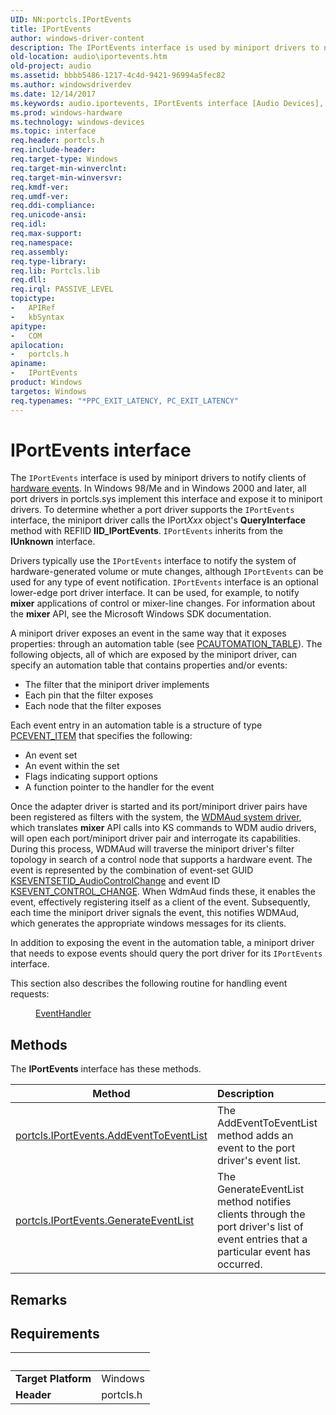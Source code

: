 ```yaml
---
UID: NN:portcls.IPortEvents
title: IPortEvents
author: windows-driver-content
description: The IPortEvents interface is used by miniport drivers to notify clients of hardware events.
old-location: audio\iportevents.htm
old-project: audio
ms.assetid: bbbb5486-1217-4c4d-9421-96994a5fec82
ms.author: windowsdriverdev
ms.date: 12/14/2017
ms.keywords: audio.iportevents, IPortEvents interface [Audio Devices], IPortEvents interface [Audio Devices], described, IPortEvents, portcls/IPortEvents, audmp-routines_8e6cf7c4-af42-4c89-8c00-29470317a455.xml
ms.prod: windows-hardware
ms.technology: windows-devices
ms.topic: interface
req.header: portcls.h
req.include-header: 
req.target-type: Windows
req.target-min-winverclnt: 
req.target-min-winversvr: 
req.kmdf-ver: 
req.umdf-ver: 
req.ddi-compliance: 
req.unicode-ansi: 
req.idl: 
req.max-support: 
req.namespace: 
req.assembly: 
req.type-library: 
req.lib: Portcls.lib
req.dll: 
req.irql: PASSIVE_LEVEL
topictype:
-	APIRef
-	kbSyntax
apitype:
-	COM
apilocation:
-	portcls.h
apiname:
-	IPortEvents
product: Windows
targetos: Windows
req.typenames: "*PPC_EXIT_LATENCY, PC_EXIT_LATENCY"
---
```


# IPortEvents interface

The <code>IPortEvents</code> interface is used by miniport drivers to notify clients of <a href="https://msdn.microsoft.com/b91e02dd-0de4-4de3-ade6-778339ce47a8">hardware events</a>. In Windows 98/Me and in Windows 2000 and later, all port drivers in portcls.sys implement this interface and expose it to miniport drivers. To determine whether a port driver supports the <code>IPortEvents</code> interface, the miniport driver calls the IPort<i>Xxx</i> object's <b>QueryInterface</b> method with REFIID <b>IID_IPortEvents</b>. <code>IPortEvents</code> inherits from the <b>IUnknown</b> interface.

Drivers typically use the <code>IPortEvents</code> interface to notify the system of hardware-generated volume or mute changes, although <code>IPortEvents</code> can be used for any type of event notification. <code>IPortEvents</code> interface is an optional lower-edge port driver interface. It can be used, for example, to notify <b>mixer</b> applications of control or mixer-line changes. For information about the <b>mixer</b> API, see the Microsoft Windows SDK documentation.

A miniport driver exposes an event in the same way that it exposes properties: through an automation table (see <a href="..\portcls\ns-portcls-__unnamed_struct_0c93_6.md">PCAUTOMATION_TABLE</a>). The following objects, all of which are exposed by the miniport driver, can specify an automation table that contains properties and/or events:
<ul>
<li>
The filter that the miniport driver implements

</li>
<li>
Each pin that the filter exposes

</li>
<li>
Each node that the filter exposes

</li>
</ul>Each event entry in an automation table is a structure of type <a href="..\portcls\ns-portcls-__unnamed_struct_0c93_5.md">PCEVENT_ITEM</a> that specifies the following:
<ul>
<li>
An event set

</li>
<li>
An event within the set

</li>
<li>
Flags indicating support options

</li>
<li>
A function pointer to the handler for the event

</li>
</ul>Once the adapter driver is started and its port/miniport driver pairs have been registered as filters with the system, the <a href="https://msdn.microsoft.com/067944fb-6854-4ae8-81ca-9b8f2eed939e">WDMAud system driver</a>, which translates <b>mixer</b> API calls into KS commands to WDM audio drivers, will open each port/miniport driver pair and interrogate its capabilities. During this process, WDMAud will traverse the miniport driver's filter topology in search of a control node that supports a hardware event. The event is represented by the combination of event-set GUID <a href="https://msdn.microsoft.com/library/windows/hardware/ff537122">KSEVENTSETID_AudioControlChange</a> and event ID <a href="https://msdn.microsoft.com/library/windows/hardware/ff537128">KSEVENT_CONTROL_CHANGE</a>. When WdmAud finds these, it enables the event, effectively registering itself as a client of the event. Subsequently, each time the miniport driver signals the event, this notifies WDMAud, which generates the appropriate windows messages for its clients.

In addition to exposing the event in the automation table, a miniport driver that needs to expose events should query the port driver for its <code>IPortEvents</code> interface.

This section also describes the following routine for handling event requests:
<dl>
<dd>

<a href="..\portcls\nc-portcls-pcpfnevent_handler.md">EventHandler</a>


</dd>
</dl>

## Methods

<p>The <b>IPortEvents</b> interface has these methods.</p>

| Method | Description |
| ---- |:---- |
| [portcls.IPortEvents.AddEventToEventList](nf-portcls-iportevents-addeventtoeventlist.md) | The AddEventToEventList method adds an event to the port driver's event list. |
| [portcls.IPortEvents.GenerateEventList](nf-portcls-iportevents-generateeventlist.md) | The GenerateEventList method notifies clients through the port driver's list of event entries that a particular event has occurred. |

## Remarks



## Requirements
| &nbsp; | &nbsp; |
| ---- |:---- |
| **Target Platform** | Windows |
| **Header** | portcls.h |